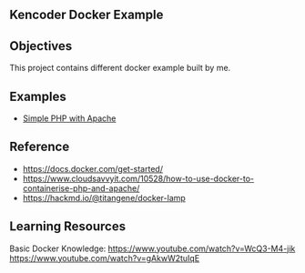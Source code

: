 Kencoder Docker Example
-----------------------------

## Objectives
This project contains different docker example built by me. 

## Examples
- [Simple PHP with Apache](./php8/README.md)

## Reference 
- https://docs.docker.com/get-started/
- https://www.cloudsavvyit.com/10528/how-to-use-docker-to-containerise-php-and-apache/
- https://hackmd.io/@titangene/docker-lamp

## Learning Resources 
Basic Docker Knowledge:
    https://www.youtube.com/watch?v=WcQ3-M4-jik
    https://www.youtube.com/watch?v=gAkwW2tuIqE

